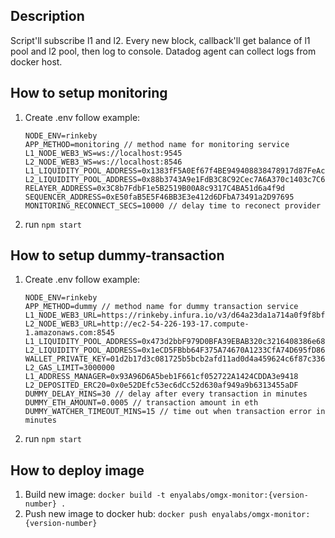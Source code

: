 ## Description
Script'll subscribe l1 and l2. Every new block, callback'll get balance of l1 pool and l2 pool, then log to console. Datadog agent can collect logs from docker host.

## How to setup monitoring
1. Create .env follow example:
    ```
    NODE_ENV=rinkeby
    APP_METHOD=monitoring // method name for monitoring service
    L1_NODE_WEB3_WS=ws://localhost:9545
    L2_NODE_WEB3_WS=ws://localhost:8546
    L1_LIQUIDITY_POOL_ADDRESS=0x1383fF5A0Ef67f4BE949408838478917d87FeAc7
    L2_LIQUIDITY_POOL_ADDRESS=0x88b3743A9e1FdB3C8C92Cec7A6A370c1403c7C60
    RELAYER_ADDRESS=0x3C8b7FdbF1e5B2519B00A8c9317C4BA51d6a4f9d
    SEQUENCER_ADDRESS=0xE50faB5E5F46BB3E3e412d6DFbA73491a2D97695
    MONITORING_RECONNECT_SECS=10000 // delay time to reconect provider
    ```
2. run `npm start`

## How to setup dummy-transaction
1. Create .env follow example:
    ```
    NODE_ENV=rinkeby
    APP_METHOD=dummy // method name for dummy transaction service
    L1_NODE_WEB3_URL=https://rinkeby.infura.io/v3/d64a23da1a714a0f9f8bf6c9352235a8
    L2_NODE_WEB3_URL=http://ec2-54-226-193-17.compute-1.amazonaws.com:8545
    L1_LIQUIDITY_POOL_ADDRESS=0x473d2bbF979D0BFA39EBAB320c3216408386e68d
    L2_LIQUIDITY_POOL_ADDRESS=0x1eCD5FBbb64F375A74670A1233CfA74D695fD861
    WALLET_PRIVATE_KEY=01d2b17d3c081725b5bcb2afd11ad0d4a459624c6f87c336aeedd3e7a97dc87c
    L2_GAS_LIMIT=3000000
    L1_ADDRESS_MANAGER=0x93A96D6A5beb1F661cf052722A1424CDDA3e9418
    L2_DEPOSITED_ERC20=0x0e52DEfc53ec6dCc52d630af949a9b6313455aDF
    DUMMY_DELAY_MINS=30 // delay after every transaction in minutes
    DUMMY_ETH_AMOUNT=0.0005 // transaction amount in eth
    DUMMY_WATCHER_TIMEOUT_MINS=15 // time out when transaction error in minutes
    ```
2. run `npm start`

## How to deploy image
1. Build new image: `docker build -t enyalabs/omgx-monitor:{version-number} .`
2. Push new image to docker hub: `docker push enyalabs/omgx-monitor:{version-number}`
